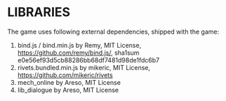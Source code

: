 # LIBRARIES
The game uses following external dependencies, shipped with the game:  
1. bind.js / bind.min.js by Remy, MIT License, https://github.com/remy/bind.js/, sha1sum e0e56ef93d5cb88286bb68df7481d98de1fdc6b7  
2. rivets.bundled.min.js by mikeric, MIT License, https://github.com/mikeric/rivets  
3. mech_online by Areso, MIT License  
4. lib_dialogue by Areso, MIT License  